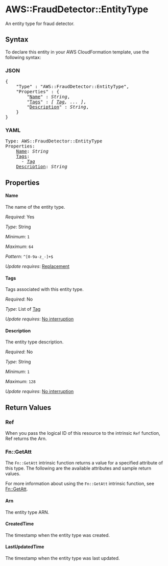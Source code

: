 # AWS::FraudDetector::EntityType

An entity type for fraud detector.

## Syntax

To declare this entity in your AWS CloudFormation template, use the following syntax:

### JSON

<pre>
{
    "Type" : "AWS::FraudDetector::EntityType",
    "Properties" : {
        "<a href="#name" title="Name">Name</a>" : <i>String</i>,
        "<a href="#tags" title="Tags">Tags</a>" : <i>[ <a href="tag.md">Tag</a>, ... ]</i>,
        "<a href="#description" title="Description">Description</a>" : <i>String</i>,
    }
}
</pre>

### YAML

<pre>
Type: AWS::FraudDetector::EntityType
Properties:
    <a href="#name" title="Name">Name</a>: <i>String</i>
    <a href="#tags" title="Tags">Tags</a>: <i>
      - <a href="tag.md">Tag</a></i>
    <a href="#description" title="Description">Description</a>: <i>String</i>
</pre>

## Properties

#### Name

The name of the entity type.

_Required_: Yes

_Type_: String

_Minimum_: <code>1</code>

_Maximum_: <code>64</code>

_Pattern_: <code>^[0-9a-z_-]+$</code>

_Update requires_: [Replacement](https://docs.aws.amazon.com/AWSCloudFormation/latest/UserGuide/using-cfn-updating-stacks-update-behaviors.html#update-replacement)

#### Tags

Tags associated with this entity type.

_Required_: No

_Type_: List of <a href="tag.md">Tag</a>

_Update requires_: [No interruption](https://docs.aws.amazon.com/AWSCloudFormation/latest/UserGuide/using-cfn-updating-stacks-update-behaviors.html#update-no-interrupt)

#### Description

The entity type description.

_Required_: No

_Type_: String

_Minimum_: <code>1</code>

_Maximum_: <code>128</code>

_Update requires_: [No interruption](https://docs.aws.amazon.com/AWSCloudFormation/latest/UserGuide/using-cfn-updating-stacks-update-behaviors.html#update-no-interrupt)

## Return Values

### Ref

When you pass the logical ID of this resource to the intrinsic `Ref` function, Ref returns the Arn.

### Fn::GetAtt

The `Fn::GetAtt` intrinsic function returns a value for a specified attribute of this type. The following are the available attributes and sample return values.

For more information about using the `Fn::GetAtt` intrinsic function, see [Fn::GetAtt](https://docs.aws.amazon.com/AWSCloudFormation/latest/UserGuide/intrinsic-function-reference-getatt.html).

#### Arn

The entity type ARN.

#### CreatedTime

The timestamp when the entity type was created.

#### LastUpdatedTime

The timestamp when the entity type was last updated.
